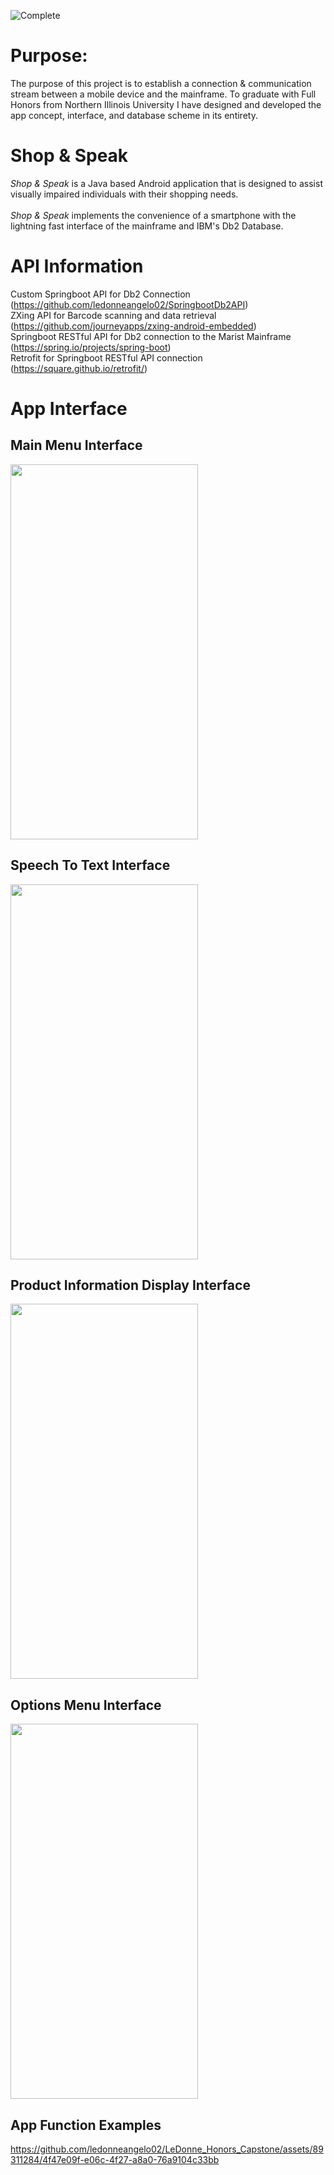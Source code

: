 ![Complete](http://img.shields.io/badge/Complete-green.png)


# **Purpose:** 
The purpose of this project is to establish a connection & communication stream between a mobile device and the mainframe. To graduate with Full Honors from Northern Illinois University I have designed and developed the app concept, interface, and database scheme in its entirety. 


# **Shop & Speak** 
<i>Shop & Speak</i> is a Java based Android application that is designed to assist visually impaired individuals with their shopping needs. 
</br></br><i>Shop & Speak</i> implements the convenience of a smartphone with the lightning fast interface of the mainframe and IBM's Db2 Database.


# **API Information**
Custom Springboot API for Db2 Connection (https://github.com/ledonneangelo02/SpringbootDb2API)</br>
ZXing API for Barcode scanning and data retrieval (https://github.com/journeyapps/zxing-android-embedded) </br>
Springboot RESTful API for Db2 connection to the Marist Mainframe (https://spring.io/projects/spring-boot)</br>
Retrofit for Springboot RESTful API connection (https://square.github.io/retrofit/)



# **App Interface**

## **Main Menu Interface**
<img src="https://github.com/ledonneangelo02/LeDonne_Honors_Capstone/assets/89311284/4bd21807-e424-4ac2-a3ed-5a524e8e6c7f" width="300" height="600"/>


## **Speech To Text Interface**
<img src="https://github.com/ledonneangelo02/LeDonne_Honors_Capstone/assets/89311284/6f65d216-4480-4627-beed-2d9a0974fa97" width="300" height="600"/>

## **Product Information Display Interface**
<img src="https://github.com/ledonneangelo02/LeDonne_Honors_Capstone/assets/89311284/4e9be47b-97fd-4f57-8877-c95708351163" width="300" height="600"/>

## **Options Menu Interface**
<img src="https://github.com/ledonneangelo02/LeDonne_Honors_Capstone/assets/89311284/2acc7d93-a8a4-4833-a178-42df52afc379" width="300" height="600"/>


## **App Function Examples**
https://github.com/ledonneangelo02/LeDonne_Honors_Capstone/assets/89311284/4f47e09f-e06c-4f27-a8a0-76a9104c33bb



